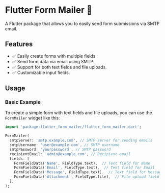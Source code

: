 # Flutter Form Mailer 📩

A Flutter package that allows you to easily send form submissions via SMTP email.

## Features
- ✅ Easily create forms with multiple fields.
- ✅ Send form data via email using SMTP.
- ✅ Support for both text fields and file uploads.
- ✅ Customizable input fields.

## Usage

### Basic Example

To create a simple form with text fields and file uploads, you can use the `FormMailer` widget like this:

```dart
import 'package:flutter_form_mailer/flutter_form_mailer.dart';

FormMailer(
  smtpServer: 'smtp.example.com', // SMTP server for sending emails
  smtpUsername: 'user@example.com', // SMTP username
  smtpPassword: 'yourpassword', // SMTP password
  recipientEmail: 'admin@example.com', // Recipient email
  fields: [
    FormFieldData('Name', FieldType.text),  // Text field for Name
    FormFieldData('Email', FieldType.text),  // Text field for Email
    FormFieldData('Message', FieldType.text),  // Text field for Message
    FormFieldData('Attachment', FieldType.file),  // File upload field
  ],
);

